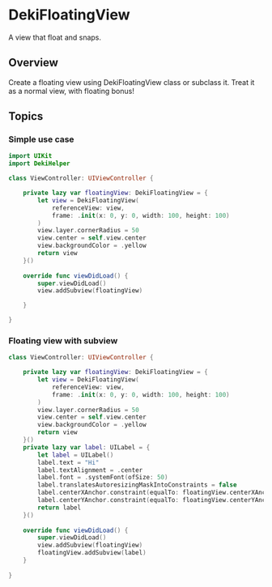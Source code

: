 # DekiFloatingView

A view that float and snaps.

## Overview

Create a floating view using DekiFloatingView class or subclass it. Treat it as a normal view, with floating bonus!

## Topics

### Simple use case

```swift
import UIKit
import DekiHelper

class ViewController: UIViewController {

    private lazy var floatingView: DekiFloatingView = {
        let view = DekiFloatingView(
            referenceView: view,
            frame: .init(x: 0, y: 0, width: 100, height: 100)
        )
        view.layer.cornerRadius = 50
        view.center = self.view.center
        view.backgroundColor = .yellow
        return view
    }()
    
    override func viewDidLoad() {
        super.viewDidLoad()
        view.addSubview(floatingView)

    }

}
```

### Floating view with subview

```swift
class ViewController: UIViewController {

    private lazy var floatingView: DekiFloatingView = {
        let view = DekiFloatingView(
            referenceView: view,
            frame: .init(x: 0, y: 0, width: 100, height: 100)
        )
        view.layer.cornerRadius = 50
        view.center = self.view.center
        view.backgroundColor = .yellow
        return view
    }()
    private lazy var label: UILabel = {
        let label = UILabel()
        label.text = "Hi"
        label.textAlignment = .center
        label.font = .systemFont(ofSize: 50)
        label.translatesAutoresizingMaskIntoConstraints = false
        label.centerXAnchor.constraint(equalTo: floatingView.centerXAnchor).isActive = true
        label.centerYAnchor.constraint(equalTo: floatingView.centerYAnchor).isActive = true
        return label
    }()
    
    override func viewDidLoad() {
        super.viewDidLoad()
        view.addSubview(floatingView)
        floatingView.addSubview(label)
    }
    
}

```
